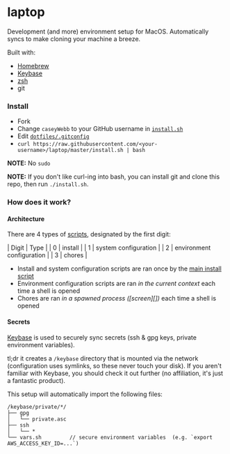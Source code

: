 # laptop

Development (and more) environment setup for MacOS. Automatically syncs to make cloning your machine a breeze.

Built with:
- [Homebrew][]
- [Keybase][]
- [zsh][]
- git


### Install

- Fork
- Change `caseyWebb` to your GitHub username in [`install.sh`](./install.sh)
- Edit [`dotfiles/.gitconfig`](./dotfiles/.gitconfig)
- `curl https://raw.githubusercontent.com/<your-username>/laptop/master/install.sh | bash`

**NOTE:** No `sudo`

**NOTE:** If you don't like curl-ing into bash, you can install git and clone this repo, then run `./install.sh`.


### How does it work?

#### Architecture

There are 4 types of [scripts](./scripts), designated by the first digit:

| Digit | Type                          |
| 0     | install                       |
| 1     | system configuration          |
| 2     | environment configuration     |
| 3     | chores                        |

- Install and system configuration scripts are ran once by the [main install script](./install.sh)
- Environment configuration scripts are ran _in the current context_ each time a shell is opened
- Chores are ran _in a spawned process ([screen][])_ each time a shell is opened

#### Secrets

[Keybase][] is used to securely sync secrets (ssh & gpg keys, private environment variables).

tl;dr it creates a `/keybase` directory that is mounted via the network (configuration uses symlinks, so these never touch your disk). If you aren't familiar with Keybase, you should check it out further (no affiliation, it's just a fantastic product).

This setup will automatically import the following files:

```
/keybase/private/*/
├── gpg
│   └── private.asc
├── ssh
│   └── *
└── vars.sh         // secure environment variables  (e.g. `export AWS_ACCESS_KEY_ID=...`)
```

[Homebrew]: https://brew.sh/
[Keybase]: https://keybase.io/
[zsh]: https://zsh.org